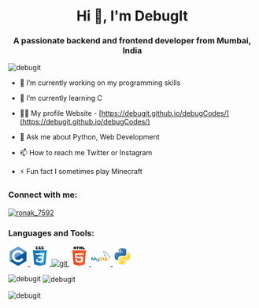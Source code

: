 <h1 align="center">Hi 👋, I'm DebugIt</h1>
<h3 align="center">A passionate backend and frontend developer from Mumbai, India</h3>

<p align="left"> <img src="https://komarev.com/ghpvc/?username=debugit&label=Profile%20views&color=0e75b6&style=flat" alt="debugit" /> </p>

- 🔭 I’m currently working on my programming skills

- 🌱 I’m currently learning C

- 👨‍💻 My profile Website - [https://debugit.github.io/debugCodes/](https://debugit.github.io/debugCodes/)

- 💬 Ask me about Python, Web Development

- 📫 How to reach me Twitter or Instagram

- ⚡️ Fun fact I sometimes play Minecraft

<h3 align="left">Connect with me:</h3>
<p align="left">
<a href="https://twitter.com/ronak_7592" target="blank"><img align="center" src="https://raw.githubusercontent.com/rahuldkjain/github-profile-readme-generator/master/src/images/icons/Social/twitter.svg" alt="ronak_7592" height="30" width="40" /></a>
</p>

<h3 align="left">Languages and Tools:</h3>
<p align="left"> <a href="https://www.cprogramming.com/" target="_blank" rel="noreferrer"> <img src="https://raw.githubusercontent.com/devicons/devicon/master/icons/c/c-original.svg" alt="c" width="40" height="40"/> </a> <a href="https://www.w3schools.com/css/" target="_blank" rel="noreferrer"> <img src="https://raw.githubusercontent.com/devicons/devicon/master/icons/css3/css3-original-wordmark.svg" alt="css3" width="40" height="40"/> </a> <a href="https://git-scm.com/" target="_blank" rel="noreferrer"> <img src="https://www.vectorlogo.zone/logos/git-scm/git-scm-icon.svg" alt="git" width="40" height="40"/> </a> <a href="https://www.w3.org/html/" target="_blank" rel="noreferrer"> <img src="https://raw.githubusercontent.com/devicons/devicon/master/icons/html5/html5-original-wordmark.svg" alt="html5" width="40" height="40"/> </a> <a href="https://www.mysql.com/" target="_blank" rel="noreferrer"> <img src="https://raw.githubusercontent.com/devicons/devicon/master/icons/mysql/mysql-original-wordmark.svg" alt="mysql" width="40" height="40"/> </a> <a href="https://www.python.org" target="_blank" rel="noreferrer"> <img src="https://raw.githubusercontent.com/devicons/devicon/master/icons/python/python-original.svg" alt="python" width="40" height="40"/> </a> </p>

<p><img align="left" src="https://github-readme-stats.vercel.app/api/top-langs?username=debugit&show_icons=true&locale=en&layout=compact" alt="debugit" /></p>

<p>&nbsp;<img align="center" src="https://github-readme-stats.vercel.app/api?username=debugit&show_icons=true&locale=en" alt="debugit" /></p>

<p><img align="center" src="https://github-readme-streak-stats.herokuapp.com/?user=debugit&" alt="debugit" /></p>

